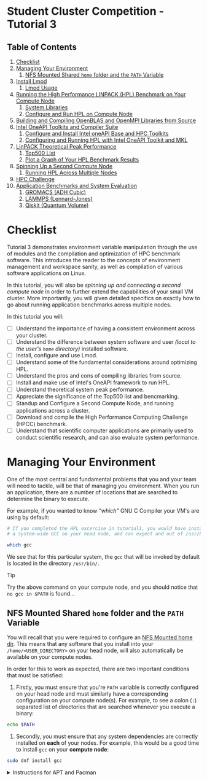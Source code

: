 # Student Cluster Competition - Tutorial 3

## Table of Contents

<!-- markdown-toc start - Don't edit this section. Run M-x markdown-toc-refresh-toc -->

1. [Checklist](#checklist)
1. [Managing Your Environment](#managing-your-environment)
    1. [NFS Mounted Shared `home` folder and the `PATH` Variable](#nfs-mounted-shared-home-folder-and-the-path-variable)
1. [Install Lmod](#install-lmod)
    1. [Lmod Usage](#lmod-usage)
1. [Running the High Performance LINPACK (HPL) Benchmark on Your Compute Node](#running-the-high-performance-linpack-hpl-benchmark-on-your-compute-node)
    1. [System Libraries](#system-libraries)
    1. [Configure and Run HPL on Compute Node](#configure-and-run-hpl-on-compute-node)
1. [Building and Compiling OpenBLAS and OpenMPI Libraries from Source](#building-and-compiling-openblas-and-openmpi-libraries-from-source)
1. [Intel OneAPI Toolkits and Compiler Suite](#intel-oneapi-toolkits-and-compiler-suite)
    1. [Configure and Install Intel oneAPI Base and HPC Toolkits](#configure-and-install-intel-oneapi-base-and-hpc-toolkits)
    1. [Configuring and Running HPL with Intel OneAPI Toolkit and MKL](#configuring-and-running-hpl-with-intel-oneapi-toolkit-and-mkl)
1. [LinPACK Theoretical Peak Performance](#linpack-theoretical-peak-performance)
    1. [Top500 List](#top500-list)
    1. [Plot a Graph of Your HPL Benchmark Results](#plot-a-graph-of-your-hpl-benchmark-results)
1. [Spinning Up a Second Compute Node](#spinning-up-a-second-compute-node)
    1. [Running HPL Across Multiple Nodes](#running-hpl-across-multiple-nodes)
1. [HPC Challenge](#hpc-challenge)
1. [Application Benchmarks and System Evaluation](#application-benchmarks-and-system-evaluation)
    1. [GROMACS (ADH Cubic)](#gromacs-adh-cubic)
    1. [LAMMPS (Lennard-Jones)](#lammps-lennard-jones)
    1. [Qiskit (Quantum Volume)](#qiskit-quantum-volume)

<!-- markdown-toc end -->

# Checklist

Tutorial 3 demonstrates environment variable manipulation through the use of modules and the compilation and optimization of HPC benchmark software. This introduces the reader to the concepts of environment management and workspace sanity, as well as compilation of various software applications on Linux.

In this tutorial, you will also be _spinning up and connecting a second compute node_ in order to further extend the capabilities of your small VM cluster. More importantly, you will given detailed specifics on exactly how to go about running application benchmarks across multiple nodes.

In this tutorial you will:

- [ ] Understand the importance of having a consistent environment across your cluster.
- [ ] Understand the difference between system software and user _(local to the user's `home` directory)_ installed software.
- [ ] Install, configure and use Lmod.
- [ ] Understand some of the fundamental considerations around optimizing HPL.
- [ ] Understand the pros and cons of compiling libraries from source.
- [ ] Install and make use of Intel's OneAPI framework to run HPL.
- [ ] Understand theoretical system peak performance.
- [ ] Appreciate the significance of the Top500 list and bencmarking.
- [ ] Standup and Configure a Second Compute Node, and running applications across a cluster.
- [ ] Download and compile the High Performance Computing Challenge (HPCC) benchmark.
- [ ] Understand that scientific computer applications are primarily used to conduct scientific research, and can also evaluate system performance.

# Managing Your Environment

One of the most central and fundamental problems that you and your team will need to tackle, will be that of managing you environment. When you run an application, there are a number of locations that are searched to determine the binary to execute.

For example, if you wanted to know _"which"_ GNU C Compiler your VM's are using by default:
```bash
# If you completed the HPL excercise in tutorial1, you would have installed
# a system-wide GCC on your head node, and can expect and out of /usr/bin/gcc

which gcc
```
We see that for this particular system, the `gcc` that will be invoked by default is located in the directory `/usr/bin/`.

> [!TIP]
> Try the above command on your compute node, and you should notice that `no gcc in $PATH` is found...

## NFS Mounted Shared `home` folder and the `PATH` Variable

You will recall that you were required to configure an [NFS Mounted home dir](../tutorial2/README.md#network-file-system). This means that any software that you install into your `/home/<USER_DIRECTORY>` on your head node, will also automatically be available on your compute nodes.

In order for this to work as expected, there are two important conditions that must be satisfied:
1. Firstly, you must ensure that you're `PATH` variable is correctly configured on your head node and must similarly have a corresponding configuration on your compute node(s). For example, to see a colon (`:`) separated list of directories that are searched whenever you execute a binary:
 ```bash
 echo $PATH
 ```
1. Secondly, you must ensure that any system dependencies are correctly installed on **each** of your nodes. For example, this would be a good time to install `gcc` on your **compute node**:
  ```bash
  sudo dnf install gcc
  ```

  <details>
  <summary>Instructions for APT and Pacman</summary>
  ```bash
  # APT
  sudo apt install gcc

  # Pacman
  sudo pacman -S gcc
  ```
  </details>

> [!IMPORTANT]
> Software on one node will not automatically be installed across all nodes. For example, if you want to monitor the system performance of your head node, you must install and/or run `top # or htop or btop` on your head node. Similarly if you want to do this for your compute node(s), you must install and run the application on all of your compute node(s).

In the next few sections you will be installing and deploying Lmod across your cluster. You will be configuring, building and compiling Lmod from a directory in your `/home/<USER>` directory. This will mean that the Lmod binary will be available across your cluster, however in order to run Lmod on your compute nodes for example, you must ensure that all Lua system dependencies are installed across all you nodes.

# Install Lmod

Environment Modules provide a convenient way to dynamically change a user's environment through _modulefiles_ to simplify software and library use when there are multiple versions of a particular software package (e.g. Python2.7 and Python 3.x) installed on the system. Environment Module parameters typically involve, among other things, modifying the `PATH` environment variable for locating a particular package (such as dynamically changing the path to Python from `/usr/local/bin/python2.7` to `/usr/local/bin/python3`).

In this section, you are going to be building and compiling Lmod from source. Lmod is a Lua-based environment module tool for users to easily manipulate their HPC software environment and is used on thousands of HPC systems around the world. Carefully follow these instructions, as there are prerequisites and dependencies that are required to build Lmod, which are slightly different to those required to execute the Lmod binary.

> [!IMPORTANT]
> You can build Lmod on either your head node or one of your compute nodes. Since your compute node(s), _will generally speaking_ have **more CPUs for compute**, they will typically be able to build and compile applications much much faster than your administrative (or login) _head node_.

1. Install prerequisites required to build Lmod:
   From one of your **compute nodes**, install the following dependencies
   ```bash
   # Rocky (or similar RPM based systems: RHEL, Alma, CentOS Stream)
   sudo dnf install -y epel-release
   sudo dnf install -y git gcc make tcl tcl-devel lua lua-posix bc

   # Ubuntu (or similar APT based systems)
   sudo apt update
   sudo apt install -y git gcc make tcl tcl-dev lua5.3 lua-posix bc

   # Arch
   sudo pacman -S git gcc make lua lua-filesystem lua-posix bc
   ```
1. Compile, Build and Install Lmod
   The following instructions will be the same regardless of the system you are using. You will be using the Lmod repo from the Texas Advanced Computing Center at the University of Texas, to build and compile Lmod from source into your own `home` directory:
   ```bash
   # Clone the repository
   git clone https://github.com/TACC/Lmod.git

   # Navigate into the Lmod directory
   cd Lmod

   # Run the configuration script and install into you home directory
   ./configure --prefix=$HOME/lmod

   # Build and install Lmod
   make -j$(nproc)
   make install
   ```

   * `--prefix`: This directive instructs the `./configure` command, to install Lmod into a specific directory, where the `$HOME` variable is used as a shortcut for `/home/<user>`.
   * `-j$(nproc)`: This directive instructs the `make` command to build and compile use the maximum number of processors on the system.

> [!TIP]
> You and your team are **STRONGLY** encouraged to review and make sure you understand the Compile, Build and Installation instructions for Lmod as these steps will apply to virtually all application benchmarks you will encounter in this competition.

## Lmod Usage

With Lmod installed, you'll now have some new commands on the terminal. Namely, these are: `module <subcommand>`. The important ones for you to know and use are: `module avail`, `module list`, `module load` and `module unload`. These commands do the following:

| Command                       | Operation                                            |
|-------------------------------|------------------------------------------------------|
| `module avail`                | Lists all modules that are available to the user.    |
| `module list`                 | Lists all modules that are loaded by the user.       |
| `module load <module_name>`   | Loads a module to the user's environment.            |
| `module unload <module_name>` | Removes a loaded module from the user's environment. |

Lmod also features a shortcut command `ml` which can perform all of the above commands:

| Command             | Operation                                         |
|---------------------|---------------------------------------------------|
| `ml`                | Same as `module list`                             |
| `ml avail`          | Same as `module avail`                            |
| `ml <module_name>`  | Same as `module load <module_name>`               |
| `ml -<module_name>` | Same as `module unload <module_name>`             |
| `ml foo`            | Same as `module load foo`                         |
| `ml foo -bar`       | Same as `module load foo` and `module unload bar` |

> [!NOTE]
> Some installed packages will automatically add environment modules to the Lmod system, while others will not and will require you to manually add definitions for them. For example, the `Intel oneAPI Toolkits` package that we will install from source later in this tutorial will have automatic configuration scripts to add module files to the system for loading via Lmod.

# Running the High Performance LINPACK (HPL) Benchmark on Your Compute Node

The High Performance LINPACK (HPL) benchmark is used to measure a system's floating point number processing power. The resulting score (in Floating Point Operations Per Second, or FLOPS for short) is often used to roughly quantify the computational power of an HPC system. HPL requires math libraries to perform its floating point operations as it does not include these by itself and it also requires an MPI installation for communication in order to execute in parallel across multiple CPU cores (and hosts).

## System Libraries

A library is a collection of pre-compiled code that provides functionality to other software. This allows the re-use of common code (such as math operations) and simplifies software development. You get two types of libraries on Linux: `static` and `dynamic` libraries.

* Static Libraries

  Static libraries are embedded into the binary that you create when you compile your software. In essence, it copies the library that exists on your computer into the executable that gets created at **compilation time**. This means that the resulting program binary is self-contained and can operate on multiple systems without them needing the libraries installed first. Static libraries are normally files that end with the `.a` extension, for "archive".

  Advantages here are that the program can potentially be faster, as it has direct access to the required libraries without having to query the operating system first, but disadavanges include the file size being larger and updating the library requires recompiling (and linking the updated library) the software.

* Dynamic Libraries

  Dynamic libraries are loaded into a compiled program at **runtime**, meaning that the library that the program needs is **not** embedded into the executable program binary at compilation time. Dynamic libraries are files that normally end with the `.so` extension, for "shared object".

  Advantages here are that the file size can be much smaller and the application doesn't need to be recompiled (linked) when using a different version of the library (as long as there weren't fundamental changes in the library). However, it requires the library to be installed and made available to the program on the operating system.

> [!NOTE]
> Applications (such as HPL) can be configured to use static or dynamic libraries for its math and MPI communication, as mentioned above.

* Message Passing Interface (MPI)

  MPI is a message-passing standard used for parallel software communication. It allows for software to send messages between multiple processes. These processes could be on the local computer (think multiple cores of a CPU or multiple CPUs) as well as on networked computers. MPI is a cornerstone of HPC. There are many implementations of MPI in software such as OpenMPI, MPICH, MVAPICH2 and so forth. To find out more about MPI, please read the following: [https://www.linuxtoday.com/blog/mpi-in-thirty-minutes.html](https://www.linuxtoday.com/blog/mpi-in-thirty-minutes.html)

* Basic Linear Algebra Subprograms Libraries

  Basic Linear Algebra Subprograms (BLAS) libraries provide low-level routines for performing common linear algebra operations such as vector and matrix multiplication. These libraries are highly optimized for performance on various hardware architectures and are a fundamental building block in many numerical computing applications.

## Configure and Run HPL on Compute Node

We need to install the statically `($(LIBdir)/libhpl.a)` and dynamically`($(LAdir)/libtatlas.so $(LAdir)/libsatlas.so)` linked libraries that HPL expects to have, as well as the software for MPI. The MPI implementation we're going to use here is OpenMPI and we will use the Automatically Tuned Linear Algebra Software (ATLAS) math library.

> [!IMPORTANT]
> Remember that since the MPI and BLAS libraries are dynamically linked, you need to ensure that ALL of our nodes that you expect to run HPL on have the expected MPI and BLAS libraries.
>
> If you've managed to successfully [build, compile and run HPL in tutorial 1]((../tutorial1/README.md#install-compile-and-run-high-performance-linpack-hpl-benchmark)), and you've managed to successfully configure your [NFS `home` directory export in tutorial 2](../tutorial2/README.md##network-file-system), then you may proceed. Otherwise you **must** discuss with, and seek advice from an instructor.

1. Install the necessary dependencies on your **compute node**:
   ```bash
   # DNF / YUM (RHEL, Rocky, Alma, Centos)
   sudo dnf update -y
   sudo dnf install openmpi atlas openmpi-devel atlas-devel -y
   sudo dnf install wget nano -y

    # APT (Ubuntu)
    sudo apt update
    sudo apt install openmpi libatlas-base-dev
    sudo apt install wget nano

    # Pacman (Arch)
    sudo pacman -Syu
    sudo pacman -S base-devel openmpi atlas-lapack nano wget
    ```

1. Configuring and Tuning HPL

   The `HPL.dat` file (in the same directory as `xhpl`) defines how the HPL benchmark solves a large dense linear array of double precision floating point numbers. Therefore, selecting the appropriate parameters in this file can have a considerable effect on the GFLOPS score that you obtain. The most important parameters are:
   * `N` which defines the length of one of the sides of the 2D array to be solved. Therefore, problem size ∝ runtime ∝ memory usage ∝ <N>². For best performance N should be a multiple of NB.
   * `NB` defines the block (or chunk) size into which the array is divided. The optimal value is determined by the CPU architecture such that the block fits in cache.
   * `P x Q` define the domains (in two dimensions) for how the array is partitioned on a distributed memory system. Therefore P*Q = MPI ranks, or number of nodes, or number of NUMA domains.

   You can find [online calculators](https://www.advancedclustering.com/act_kb/tune-hpl-dat-file/) that will generate an `HPL.dat` file for you *as a starting point*, but you will still need to do some tuning if you want to squeeze out maximum performance.

1. Prepare your environment to rerun your `xhpl` binary on your **compute node**

   Make sure to open an additional ssh session to your compute node, so that you can monitor your CPU utilization using `top # preferably btop / htop`, refer to Discussion

   TODO: Link discussion

   ```bash
   # Export the path to the OpenMPI Library
   export PATH=/usr/lib64/openmpi/bin:$PATH

   # Edit your HPL.dat file with the following changes
   cd ~/hpl/bin/<TEAM_NAME>
   nano HPL.dat
   ```

1. Make the following changes to your `HPL.dat` file:
   ```conf
   22000                    Ns
   164                      NBs
   ```

1. Finally, rerun `xhpl` and record your GFLOPS score:
   ```bash
   ./xhpl
   ```

# Building and Compiling OpenBLAS and OpenMPI Libraries from Source

> [!CAUTION]
> Compiling your entire application stack and tool-chains from source, can provide you with a tremendous performance improvement. Compiling applications from source _'can'_ take a very long time and can also be a very tricky process. For this reason the compilation of `gcc` is omitted for the competition.
>
> You are advised to skip this section if you have fallen behind the pace recommended by the course coordinators. Skipping this section will *NOT* stop you from completing the remainder of the tutorials.

You now have a functioning HPL benchmark. However, using math libraries (BLAS, LAPACK, ATLAS) from a repository (`dnf`) will not yield optimal performance, because these repositories contain generic code compiled to work on all x86 hardware. If you were monitoring your compute during the execution of `xhpl`, you would have noticed that the OpenMPI and Atlas configurations restricted HPL to running with no more than two OpenMP threads.

Code compiled specifically for HPC hardware can use instruction sets like `AVX`, `AVX2` and `AVX512` (if available) to make better use of the CPU. A (much) higher HPL result is possible if you compile your math library (such as ATLAS, GOTOBLAS, OpenBLAS or Intel MKL) from source code on the hardware you intend to run the code on.

1. Install dependencies
   ```bash
   # DNF / YUM (RHEL, Rocky, Alma, Centos Stream)
   sudo dnf group install "Developer Tools"
   sudo dnf install gfortran git gcc wget

   # APT (Ubuntu)
   sudo apt install build-essential hwloc libhwloc-dev libevent-dev gfortran wget

   # Pacman
   sudo dnf install base-devel gfortran git gcc wget
   ```

1. Fetch and Compile OpenBLAS Source Files
   ```bash
   # Fetch the source files from the GitHub repository
   git clone https://github.com/xianyi/OpenBLAS.git
   cd OpenBLAS

   # Tested against version 0.3.26, you can try an build `develop` branch
   git checkout v0.3.26

   # You can adjust the PREFIX to install to your preferred directory
   make
   make PREFIX=$HOME/opt/openblas install
   ```

1. Fetch, Unpack and Compile OpenMPI Source Files
   ```bash
   # Fetch and unpack the source files
   wget https://download.open-mpi.org/release/open-mpi/v4.1/openmpi-4.1.4.tar.gz
   tar xf openmpi-4.1.4.tar.gz
   cd openmpi-4.1.4

   # Pay careful attention to tuning options here, and ensure they correspond
   # to your compute node's processor.
   #
   # If you are unsure, you can replace the `cascadelake` architecture option
   # with `native`, however you are expected to determine your compute node's
   # architecture using `lscpu` or similar tools.
   #
   # Once again you can adjust the --prefix to install to your preferred path.
   CFLAGS="-Ofast -march=cascadelake -mtune=cascadelake" ./configure --prefix=$HOME/opt/openmpi

   # Use the maximum number of threads to compile the application
   make -j$(nproc)
   make install
   ```

1. Compile and Configure HPL
   ```bash
   # Copy the Makefile `Make.<TEAM_NAME>` that you'd previously prepared
   # and customize it to utilize the OpenBLAS and OpenMPI libraries that
   # you have just compiled.
   cd ~/hpl
   cp Make.<TEAM_NAME> Make.compile_BLAS_MPI
   nano Make.compile_BLAS_MPI
   ```

1. Edit the platform identifier *(architecture)*, MPI and BLAS paths, and add compiler optimization flags:
   ```conf
   ARCH         = compile_BLAS_MPI

   MPdir        = $(HOME)/opt/openmpi
   MPinc        = -I$(MPdir)/include
   MPlib        = $(MPdir)/lib/libmpi.so

   LAdir        = $(HOME)/opt/OpenBLAS
   LAinc        =
   LAlib        = $(LAdir)/lib/libopenblas.a

   CC           = mpicc
   CCFLAGS      = $(HPL_DEFS) -O3 -march=cascadelake -mtune=cascadelake -fopenmp -fomit-frame-pointer -funroll-loops -W -Wall
   LDFLAGS      = -O3 -fopenmp

   LINKER       = $(CC)
   ```

1. You can now compile your new HPL:
   ```bash
   # You will also need to temporarily export the following environment
   # variables to make OpenMPI available on the system.

   export MPI_HOME=$HOME/opt/openmpi
   export PATH=$PATH:$MPI_HOME/bin
   export LD_LIBRARY_PATH=$LD_LIBRARY_PATH:$MPI_HOME/lib

   # Remember that if you make a mistake and need to recompile, first run
   # make clean arch=compile_BLAS_MPI

   make arch=compile_BLAS_MPI
   ```

1. Edit HPL to take advantage of your custom compiled MPI and Math Libraries
   Verify that a `xhpl` executable binary was in fact produced and configure your `HPL.dat` file with reference to the [Official HPL Tuning Guide](https://netlib.org/benchmark/hpl/tuning.html):
   ```bash
   cd bin/compile_BLAS_MPI

   # As a starting point when running HPL on a single node, with a single CPU
   # Try setting Ps = 1 and Qs = 1, and Ns = 21976 and NBs = 164
   nano HPL.dat
   ```

1. Finally, you can run your `xhpl` binary with custom compiled libraries.
   ```bash
   # There is no need to explicitly use `mpirun`, nor do you have to specify
   # the number of cores by exporting the `OMP_NUM_THREADS`.
   # This is because OpenBLAS is multi-threaded by default.

   ./xhpl
   ```

> [!TIP]
> Remember to open a new ssh session to your compute node and run either `top # preferably htop / btop`. Better yet, if you are running `tmux` in your current session, open a new tmux window using `C-b c` then ssh to your compute node from there, and you can cycle between the two tmux windows using `C-b n`.

# Intel OneAPI Toolkits and Compiler Suite

Intel OneAPI Toolkits provide a comprehensive suite of development tools that span various programming models and architectures. These toolkits help developers optimize their applications for performance across CPUs, GPUs, FPGAs, and other accelerators, visit [Intel OneAPI Toolkits](https://www.intel.com/content/www/us/en/developer/tools/oneapi/toolkits.html) for more information.

## Configure and Install Intel oneAPI Base and HPC Toolkits

> [!CAUTION]
> The Intel oneAPI Base and HPC Toolkits can provide considerable improvements of your benchmarking results. However, they can be tricky to install and configure. You are advised to skip this section if you have fallen behind the pace recommended by the course coordinators. Skipping this section will *NOT* stop you from completing the remainder of the tutorials.

You will need to install and configure Intel's oneAPI Base Toolkit which includes Intel's optimized Math Kernel Libraries and Intel's C/C++ Compilers. Additionally, you will also need to install Intel's HPC Toolkit which extends the functionality of the oneAPI Base Toolkit and includes Intel's optimized FORTRAN and MPI Compilers.

You will be making use of the **2024-2** versions of the Intel oneAPI and HPC Toolkits.

1. *Optionally* the following prerequisites and install dependencies, to make use of Intel's VTune Profiler for a graphical user interface.
   ```bash
   # DNF / YUM (RHEL, Rocky, Alma, CentOS Stream)
   sudo dnf install libdrm gtk3 libnotify xdg-utils libxcb mesa-libgbm at-spi2-core

   # APT (Ubuntu)
   sudo apt install libdrm2 libgtk-3-0 libnotify4 xdg-utils libxcb-dri3-0 libgbm1 libatspi2.0-0

   # Pacman (Arch)
   sudo pacman -S libdrm gtk3 libnotify xdg-utils libxcb mesa-libgbm at-spi2-core
   ```
1. Download the offline installers into your `HOME` directory
   * Intel oneAPI Base Toolkit
     ```bash
     wget https://registrationcenter-download.intel.com/akdlm/IRC_NAS/9a98af19-1c68-46ce-9fdd-e249240c7c42/l_BaseKit_p_2024.2.0.634_offline.sh
     ```

   * Intel oneAPI HPC Toolkit
     ```bash
     wget https://registrationcenter-download.intel.com/akdlm/IRC_NAS/d4e49548-1492-45c9-b678-8268cb0f1b05/l_HPCKit_p_2024.2.0.635_offline.sh
     ```

1. Use `chmod` to make the scripts executable
   ```bash
   # First make the Basekit executable
   chmod +x l_BaseKit_p_2024.2.0.634_offline.sh

   # Then make the HPCkit executable
   chmod +x l_HPCKit_p_2024.2.0.635_offline.sh
   ```
1. Run the installation script using the following command line parameters:
   * `-a`: List of arguments to follow...
   * `--cli`: Executing the installer on a Command Line Interface.
   * `--eula accept`: Agree to accept the end user license agreement.
   More details about the [Command Line Arguments](https://www.intel.com/content/www/us/en/docs/oneapi/installation-guide-linux/2024-2/install-with-command-line.html) can be found within Intel's installation guide.

   These must be run separately and you will need to navigate through a number of CLI text prompts
   ```bash
   # Run Intel oneAPI Basekit installation script
   ./l_BaseKit_p_2024.2.0.634_offline.sh -a --cli --eula accept
   ```

   Should there be any missing dependencies, use your systems' Package manager to install them
   ```bash
   # Run Intel oneAPI HPCkit installation script
   ./l_HPCKit_p_2024.2.0.635_offline.sh -a --cli --eula accept
   ```
1. Configure your Environment to use Intel oneAPI Toolkits
   You can either use the `setvars.sh` configuration script or modulefiles:
   * To have your environment automaticaly prepared for use with Intel's oneAPI Toolkit append the following line to your `/etc/profile` `.bashrc` or run the command everytime you login to your node
      ```bash
      source ~/intel/oneapi/setvars.sh
      ```
   * If you managed to successfully configure Lmod, then you can make use of Intel oneAPI modulefile configuration script:
      ```bash
      # Navigate to the location of your Intel oneAPI installation
      cd ~/intel/oneapi/

      # Execute the modulefiles setup script
      ./modulefiles-setup.sh

      # Return to the top level of your $HOME directory and
      # configure Lmod to make use of the newly created modules
      # Alternatively, this line can be appended to /etc/profile or your .bashrc
      ml use $HOME/modulefiles

      # Make sure the newly created modules are available to use and have been correclty configured
      ml avail
      ```

> [!IMPORTANT]
> You will need to configure your environment each time you login to a new shell, as is the case when you use `mpirun` over multiple nodes. You will be shown how to do this automatically when you run HPL over multiple nodes.

You have successfully installed the Intel oneAPI Base and HPC Toolkits, including Intel Compiler Suite and Math Kernel Libraries.

## Configuring and Running HPL with Intel OneAPI Toolkit and MKL

After you've successfully completed the previous section, you will be ready to recompile HPL with Intel's `icx` compiler and `mkl` math kernel libraries.

1. Copy and Edit the `Make.Linux64`

   From your `~/hpl` folder, with a properly configured environment, copy and edit the configuration
   ```bash
   # Copy a setup configuration script to use as a template
   cp setup/Make.Linux64 ./

   # Edit the configuration file to make use of your Intel oneAPI Toolkit
   nano Make.Linux64
   ```

1. Configure your `Make.Linux64`

   Ensure that you make the following changes and amendments:
   ```conf
   CC       = mpiicx
   OMP_DEFS = -qopenmp
   CCFLAGS  = $(HPL_DEFS) -O3 -w -ansi-alias -z noexecstack -z relro -z now -Wall
   ```

1. Compile your HPL Binary using the Intel oneAPI Toolkit
   ```bash
   make arch=Linux64
   ```

1. Resuse


# LinPACK Theoretical Peak Performance

It is useful to know what the theoretical FLOPS performance (RPeak) of your hardware is when trying to obtain the highest benchmark result (RMax). RPeak can be derived from the formula:

```math
RPeak = CPU Frequency [GHz] * Num CPU Cores * OPS/cycle
```

Newer CPU architectures allow for 'wider' instruction sets which execute multiple instructions per CPU cycle. The table below shows the floating point operations per cycle of various instruction sets:


| CPU Extension | Floating Point Operations per CPU Cycle |
|---------------|-----------------------------------------|
| SSE4.2        | 4                                       |
| AVX           | 8                                       |
| AVX2          | 16                                      |
| AVX512        | 32                                      |


You can determine your CPU model as well as the instruction extensions supported on your **compute node(s)** with the command:

```bash
cat /proc/cpuinfo | grep -Ei "processor|model name|flags"
```

TODO: also explain `lscpu` `lsmem`

For model name, you should see something like "... Intel Xeon E5-26.....". If instead you see "QEMU...", please notify the course Instructors to assist you.

You can determine the maximum and base frequency of your CPU model on the Intel Ark website. Because HPL is a demanding workload, assume the CPU is operating at its base frequency and **NOT** the boost/turbo frequency. You should have everything you need to calculate the RPeak of your cluster. Typically an efficiency of at least 75% is considered adequate for Intel CPUs (RMax / RPeak > 0.75).

## Top500 List

## Plot a Graph of Your HPL Benchmark Results


# Spinning Up a Second Compute Node

* Cluster Considerations

* Using a Snapshot

At this point you are ready to run HPL on your cluster with two compute nodes. It's time to deploy a second compute node in Open Stack.

Pay careful attention to the hostname, network and other configuration settings that may be specific to and may conflict with your initial node. Once your two compute nodes have been successfully deployed, are accessible from the head node and added to SLURM, you can continue with running HPL across multiple nodes.

As a sanity check repeat Steps 10-12 of the previous task: [Message Passing Interface (MPI)](#message-passing-interface-mpi), but this time do it for **two** compute nodes and check the new results of your benchmark.

## Running HPL Across Multiple Nodes

* Configuring OpenMPI Hosts File

* Runtime Configuration Options for `mpirun`

# HPC Challenge

HPC Challenge (or HPCC) is benchmark suite which contains 7 micro-benchmarks used to test various performance aspects of your cluster. HPCC includes HPL which it uses to access FLOPs performance. Having successfully compiled and executed HPL, the process is fairly straight forward to setup HPCC (it uses the same Makefile structure).

1. Download HPCC from https://icl.utk.edu/hpcc/software/index.html

2. Extract the file, then enter the `hpl/` sub-directory.

3. Copy and modify the Makefile as your did for the HPL benchmark, but in this case also add "-std=c99" to the "CCFLAGS" line in the Makefile.

4. Compile HPCC from the base directory using

    ```bash
    make arch=<arch>
    ```

5. Edit the `hpccinf.txt` file (same as `HPL.dat`)

6. HPCC replies on the input parameter file 'hpccinf.txt' (same as `HPL.dat`). Run HPCC as you did HPL.

7. Download this script which formats the output into a readable format [https://tinyurl.com/y65p2vv5](https://tinyurl.com/y65p2vv5).

8. Install `perl` on your head node through `dnf`.

8. Run the script with

    ```bash
    ./format.pl -w -f hpccoutf.txt
    ```

    To see your benchmark result, your HPL score should be similar to your standalone HPL. 

<span style="color: #800000">
  !!! Have the output `hpccoutf.txt` AND `Make.<architecture>` **configuration file** ready for instructors to view on request.
</span>

# Application Benchmarks and System Evaluation

## GROMACS (ADH Cubic)

GROMACS is a versatile package to perform molecular dynamics, i.e. simulate the Newtonian equations of motion for systems with hundreds to millions of particles. It is primarily designed for biochemical molecules like proteins, lipids and nucleic acids that have a lot of complicated bonded interactions, but since GROMACS is extremely fast at calculating the nonbonded interactions (that usually dominate simulations) many groups are also using it for research on non-biological systems, such as polymers.

The files required for this tutorial can be found on the ACE Lab SSH server (ssh.ace.chpc.ac.za) under the `/apps/gromacs` folder. The archive name should be `gromacs_benchmarks.tar.gz`.

Detailed installation instructions can be found at: http://manual.gromacs.org/current/install-guide/index.html, but here's a general installation overview:

1. Ensure you have an up-to-date `cmake` available on your system.

2. You will also require a compiler such as the GNU `gcc`, Intel `icc` or other, and **MPI (OpenMPI, MPICH, Intel MPI or other)** be installed on system. Your **PATH** & **LD_LIBRARY_PATH** environment variables should be set up to reflect this.

3. Compile GROMACS **with MPI support** from source using `cmake`.


TODO Explain what an application benchmark is here.

You have been provided two **GROMACS** benchmarks. The first benchmark **(adh_cubic)** should complete within a few minutes and has a small memory footprint, it is intended to demonstrate that your installation is working properly. The second benchmark **(1.5M_water)** uses more memory and takes considerably longer to complete. The metric which will be used to assess your performance is the **ns/day** (number of nanoseconds the model is simulated for per day of computation), quoted at the end of the simulation output. **Higher is better**.

Ensure that your GROMACS /**bin** directory is exported to your **PATH**. You should be able to type `gmx_mpi --version` in your terminal and have the application information displayed correctly. The first task is to pre-process the input data into a usable format, using the `grompp` tool:

```bash
[...@node ~]$ gmx_mpi grompp -f pme_verlet.mdp -c conf.gro -p topol.top -o md_0_1.tpr
```

You will need to prepare a **Slurm batch script**, `gromacs_mpi.sh`. Modify the variables to appropriate values.

```bash
#!/bin/bash
#SBATCH --nodes=XXXX
#SBATCH --ntasks-per-node=XXXX
#SBATCH --cpus-per-task=XXXX

# !!!! Depending on your environment configuration, uncomment or add the following
# --------------------------------------------------------------------------------
#module load gromacs
#ml load gromacs
#export PATH and LD_LIBRARY_PATH
mpirun gmx_mpi mdrun -nsteps 5000 -s md_0_1.tpr -g gromacs.log
```

Then execute the script from you head node, which will in turn launch the simulation using MPI and write output to the log file `gromacs_log`.

You may modify the `mpirun` command to optimise performance (significantly) but in order to produce a valid result, the simulation must run for **5,000 steps**. Quoted in the output as:

```text
"5000 steps,     10.0 ps."
```

<span style="color: #800000">
  !!! Please be able to present the instructors with the output of `gmx_mpi --version`. Also be able to present the instructors with your Slurm batch script and `gromacs_log` files for the **adh_cubic** benchmark.
</span>


## LAMMPS (Lennard-Jones)

## Qiskit (Quantum Volume)

IBM's Qiskit is an open-source [Software Development Kit (SDK)](https://www.ibm.com/quantum/qiskit) for working with quantum computers at the level of circuits, pulses, and algorithms. It provides tools for creating and manipulating quantum programs and running them on prototype quantum devices on IBM Quantum Platform or on simulators on a local computer.

*Qiskit-Aer* is an extension to the Qiskit SDK for using high performance computing resources to simulate quantum computers and programs. It provides interfaces to run quantum circuits with or without noise using a number of various simulation methods. *Qiskit-Aer* supports leveraging *MPI* to improve the performance of simulation.

**Quantum Volume (QV)** is a single-number metric that can be measured using a concrete protocol on near-term quantum computers of modest size. The QV method quantifies the largest random circuit of equal width and depth that the computer successfully implements. Quantum computing systems with high-fidelity operations, high connectivity, large calibrated gate sets, and circuit rewriting tool chains are expected to have higher quantum volumes. Simply put, Quantum Volume is a single number meant to encapsulate the performance of today’s quantum computers, like a classical computer’s transistor count.

For this benchmark, we will be providing you with the details of the script that you will need to write yourself, or [download from the competition GitHub repository](https://github.com/chpc-tech-eval/chpc24-scc-nmu/blob/main/tutorial3/qv_experiment.py) in order to successfully conduct the (Quantum Volume Experiment)(https://qiskit.org/ecosystem/experiments/dev/manuals/verification/quantum_volume.html).

1. Configure and install dependencies
   You will be using [Python Pip - PyPI](https://pypi.org/project/pip/) to configure and install Qiskit. `pip` is the official tool for installing and using Python packages from various indexes.
   ```bash
   # DNF / YUM (RHEL, Rocky, Alma, CentOS Stream)

   # APT (Ubuntu)

   # Pacman
   sudo pacman -S python python-pip
   ```
1. Create and Activate a New Virtual Environment

   Separate your python projects and ensure that they exist in their own, clean environments:

   ```bash
   $ python -m venv QiskitAer
   $ source QiskitAer/bin/activate
   ```

1. Install `qiskit-aer`
   ```bash
   pip install qiskit-aer
   ```

1. Save the following in a Python script `qv_experiment.py`:

   ```python
   from qiskit import *
   from qiskit.circuit.library import *
   from qiskit_aer import *
   import time
   import numpy as np
   def quant_vol(qubits=15, depth=10):
     sim = AerSimulator(method='statevector', device='CPU')
     circuit = QuantumVolume(qubits, depth, seed=0)
     circuit.measure_all()
     circuit = transpile(circuit, sim)

     start = time.time()
     result = sim.run(circuit, shots=1, seed_simulator=12345).result()
     time_val = time.time() - start

     # Optionally return and print result for debugging
     # Bonus marks available for reading the simulation time directly from `result`
   return time_val
   ```

* Parameterize the following variables for the QV experiment

  You'll need to parameterize the following variables, in order to generate the QV circuits and run them on a backend and on an ideal simulator:
  * `qubits`: number or list of physical qubits to be simulated for the experiment,
  * `depth`: meaning the number of discrete time steps during which the circuit can run gates before the qubits decohere.
  * `shots`: used for sampling statistics, number of repetitions of each circuit.

1. Run the benchmark by executing the script you've just written:
   ```bash
   $ python qv_experiment.py
   ```
